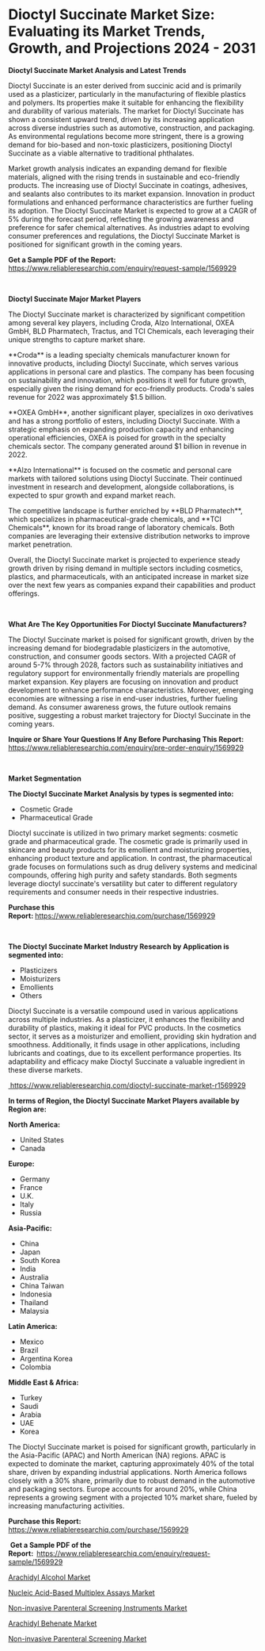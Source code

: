 <p><h1>Dioctyl Succinate Market Size: Evaluating its Market Trends, Growth, and Projections 2024 - 2031</h1></p><p><strong>Dioctyl Succinate Market Analysis and Latest Trends</strong></p>
<p><p>Dioctyl Succinate is an ester derived from succinic acid and is primarily used as a plasticizer, particularly in the manufacturing of flexible plastics and polymers. Its properties make it suitable for enhancing the flexibility and durability of various materials. The market for Dioctyl Succinate has shown a consistent upward trend, driven by its increasing application across diverse industries such as automotive, construction, and packaging. As environmental regulations become more stringent, there is a growing demand for bio-based and non-toxic plasticizers, positioning Dioctyl Succinate as a viable alternative to traditional phthalates.</p><p>Market growth analysis indicates an expanding demand for flexible materials, aligned with the rising trends in sustainable and eco-friendly products. The increasing use of Dioctyl Succinate in coatings, adhesives, and sealants also contributes to its market expansion. Innovation in product formulations and enhanced performance characteristics are further fueling its adoption. The Dioctyl Succinate Market is expected to grow at a CAGR of 5% during the forecast period, reflecting the growing awareness and preference for safer chemical alternatives. As industries adapt to evolving consumer preferences and regulations, the Dioctyl Succinate Market is positioned for significant growth in the coming years.</p></p>
<p><strong>Get a Sample PDF of the Report:&nbsp;</strong> <a href="https://www.reliableresearchiq.com/enquiry/request-sample/1569929?utm_campaign=1260&utm_medium=2&utm_source=Github&utm_content=ia&utm_term=14102024&utm_id=dioctyl-succinate">https://www.reliableresearchiq.com/enquiry/request-sample/1569929</a></p>
<p>&nbsp;</p>
<p><strong>Dioctyl Succinate Major Market Players</strong></p>
<p><p>The Dioctyl Succinate market is characterized by significant competition among several key players, including Croda, Alzo International, OXEA GmbH, BLD Pharmatech, Tractus, and TCI Chemicals, each leveraging their unique strengths to capture market share.</p><p>**Croda** is a leading specialty chemicals manufacturer known for innovative products, including Dioctyl Succinate, which serves various applications in personal care and plastics. The company has been focusing on sustainability and innovation, which positions it well for future growth, especially given the rising demand for eco-friendly products. Croda's sales revenue for 2022 was approximately $1.5 billion.</p><p>**OXEA GmbH**, another significant player, specializes in oxo derivatives and has a strong portfolio of esters, including Dioctyl Succinate. With a strategic emphasis on expanding production capacity and enhancing operational efficiencies, OXEA is poised for growth in the specialty chemicals sector. The company generated around $1 billion in revenue in 2022.</p><p>**Alzo International** is focused on the cosmetic and personal care markets with tailored solutions using Dioctyl Succinate. Their continued investment in research and development, alongside collaborations, is expected to spur growth and expand market reach.</p><p>The competitive landscape is further enriched by **BLD Pharmatech**, which specializes in pharmaceutical-grade chemicals, and **TCI Chemicals**, known for its broad range of laboratory chemicals. Both companies are leveraging their extensive distribution networks to improve market penetration.</p><p>Overall, the Dioctyl Succinate market is projected to experience steady growth driven by rising demand in multiple sectors including cosmetics, plastics, and pharmaceuticals, with an anticipated increase in market size over the next few years as companies expand their capabilities and product offerings.</p></p>
<p>&nbsp;</p>
<p><strong>What Are The Key Opportunities For Dioctyl Succinate Manufacturers?</strong></p>
<p><p>The Dioctyl Succinate market is poised for significant growth, driven by the increasing demand for biodegradable plasticizers in the automotive, construction, and consumer goods sectors. With a projected CAGR of around 5-7% through 2028, factors such as sustainability initiatives and regulatory support for environmentally friendly materials are propelling market expansion. Key players are focusing on innovation and product development to enhance performance characteristics. Moreover, emerging economies are witnessing a rise in end-user industries, further fueling demand. As consumer awareness grows, the future outlook remains positive, suggesting a robust market trajectory for Dioctyl Succinate in the coming years.</p></p>
<p><strong>Inquire or Share Your Questions If Any Before Purchasing This Report:</strong> <a href="https://www.reliableresearchiq.com/enquiry/pre-order-enquiry/1569929?utm_campaign=1260&utm_medium=2&utm_source=Github&utm_content=ia&utm_term=14102024&utm_id=dioctyl-succinate">https://www.reliableresearchiq.com/enquiry/pre-order-enquiry/1569929</a></p>
<p>&nbsp;</p>
<p><strong>Market Segmentation</strong></p>
<p><strong>The Dioctyl Succinate Market Analysis by types is segmented into:</strong></p>
<p><ul><li>Cosmetic Grade</li><li>Pharmaceutical Grade</li></ul></p>
<p><p>Dioctyl succinate is utilized in two primary market segments: cosmetic grade and pharmaceutical grade. The cosmetic grade is primarily used in skincare and beauty products for its emollient and moisturizing properties, enhancing product texture and application. In contrast, the pharmaceutical grade focuses on formulations such as drug delivery systems and medicinal compounds, offering high purity and safety standards. Both segments leverage dioctyl succinate's versatility but cater to different regulatory requirements and consumer needs in their respective industries.</p></p>
<p><strong>Purchase this Report:&nbsp;</strong><a href="https://www.reliableresearchiq.com/purchase/1569929?utm_campaign=1260&utm_medium=2&utm_source=Github&utm_content=ia&utm_term=14102024&utm_id=dioctyl-succinate">https://www.reliableresearchiq.com/purchase/1569929</a></p>
<p>&nbsp;</p>
<p><strong>The Dioctyl Succinate Market Industry Research by Application is segmented into:</strong></p>
<p><ul><li>Plasticizers</li><li>Moisturizers</li><li>Emollients</li><li>Others</li></ul></p>
<p><p>Dioctyl Succinate is a versatile compound used in various applications across multiple industries. As a plasticizer, it enhances the flexibility and durability of plastics, making it ideal for PVC products. In the cosmetics sector, it serves as a moisturizer and emollient, providing skin hydration and smoothness. Additionally, it finds usage in other applications, including lubricants and coatings, due to its excellent performance properties. Its adaptability and efficacy make Dioctyl Succinate a valuable ingredient in these diverse markets.</p></p>
<p><a href="https://www.reliableresearchiq.com/dioctyl-succinate-market-r1569929?utm_campaign=1260&utm_medium=2&utm_source=Github&utm_content=ia&utm_term=14102024&utm_id=dioctyl-succinate">&nbsp;https://www.reliableresearchiq.com/dioctyl-succinate-market-r1569929</a></p>
<p><strong>In terms of Region, the Dioctyl Succinate Market Players available by Region are:</strong></p>
<p>
    <p> <strong> North America: </strong>
        <ul>
            <li>United States</li>
            <li>Canada</li>
        </ul>
        </p> 
    <p> <strong> Europe: </strong>
        <ul>
            <li>Germany</li>
            <li>France</li>
            <li>U.K.</li>
            <li>Italy</li>
            <li>Russia</li>
        </ul>
        </p> 
    <p> <strong> Asia-Pacific: </strong>
        <ul>
            <li>China</li>
            <li>Japan</li>
            <li>South Korea</li>
            <li>India</li>
            <li>Australia</li>
            <li>China Taiwan</li>
            <li>Indonesia</li>
            <li>Thailand</li>
            <li>Malaysia</li>
        </ul>
        </p> 
    <p> <strong> Latin America: </strong>
        <ul>
            <li>Mexico</li>
            <li>Brazil</li>
            <li>Argentina Korea</li>
            <li>Colombia</li>
        </ul>
        </p> 
    <p> <strong> Middle East & Africa: </strong>
        <ul>
            <li>Turkey</li>
            <li>Saudi</li>
            <li>Arabia</li>
            <li>UAE</li>
            <li>Korea</li>
        </ul>
    </p>
    </p>
<p><p>The Dioctyl Succinate market is poised for significant growth, particularly in the Asia-Pacific (APAC) and North American (NA) regions. APAC is expected to dominate the market, capturing approximately 40% of the total share, driven by expanding industrial applications. North America follows closely with a 30% share, primarily due to robust demand in the automotive and packaging sectors. Europe accounts for around 20%, while China represents a growing segment with a projected 10% market share, fueled by increasing manufacturing activities.</p></p>
<p><strong>Purchase this Report: </strong><a href="https://www.reliableresearchiq.com/purchase/1569929?utm_campaign=1260&utm_medium=2&utm_source=Github&utm_content=ia&utm_term=14102024&utm_id=dioctyl-succinate">https://www.reliableresearchiq.com/purchase/1569929</a></p>
<p>&nbsp;<strong>Get a Sample PDF of the Report:&nbsp;&nbsp;</strong><a href="https://www.reliableresearchiq.com/enquiry/request-sample/1569929?utm_campaign=1260&utm_medium=2&utm_source=Github&utm_content=ia&utm_term=14102024&utm_id=dioctyl-succinate">https://www.reliableresearchiq.com/enquiry/request-sample/1569929</a></p>
<p><strong></strong></p>
<p><p><a href="https://github.com/anaeilandos/Market-Research-Report-List-1/blob/main/arachidyl-alcohol-market.md?utm_campaign=1260&utm_medium=2&utm_source=Github&utm_content=ia&utm_term=14102024&utm_id=dioctyl-succinate">Arachidyl Alcohol Market</a></p><p><a href="https://www.linkedin.com/pulse/investment-opportunities-nucleic-acid-based-multiplex-co6se?trk=public_post_embed_feed-article-content&utm_campaign=1260&utm_medium=2&utm_source=Github&utm_content=ia&utm_term=14102024&utm_id=dioctyl-succinate">Nucleic Acid-Based Multiplex Assays Market</a></p><p><a href="https://www.linkedin.com/pulse/strategic-market-insights-navigating-global-non-invasive-6m6ie?trk=public_post_embed_feed-article-content&utm_campaign=1260&utm_medium=2&utm_source=Github&utm_content=ia&utm_term=14102024&utm_id=dioctyl-succinate">Non-invasive Parenteral Screening Instruments Market</a></p><p><a href="https://github.com/fosters9adames/Market-Research-Report-List-1/blob/main/arachidyl-behenate-market.md?utm_campaign=1260&utm_medium=2&utm_source=Github&utm_content=ia&utm_term=14102024&utm_id=dioctyl-succinate">Arachidyl Behenate Market</a></p><p><a href="https://www.linkedin.com/pulse/decoding-non-invasive-parenteral-screening-market-signals-dea0e?trk=public_post_embed_feed-article-content&utm_campaign=1260&utm_medium=2&utm_source=Github&utm_content=ia&utm_term=14102024&utm_id=dioctyl-succinate">Non-invasive Parenteral Screening Market</a></p></p>